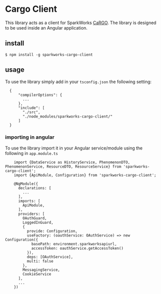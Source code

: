 # Cargo Client

This library acts as a client for SparkWorks [CaRGO](https://api.sparkworks.net).
The library is designed to be used inside an Angular application.

## install

    $ npm install -g sparkworks-cargo-client
    
## usage
To use the library simply add in your `tsconfig.json` the following setting:

      {
          "compilerOptions": {
            ...
          },
          "include": [
            "./src",
            "./node_modules/sparkworks-cargo-client/"
          ]
      }

 
### importing in angular

To use the library import it in your Angular service/module using the following in `app.module.ts`

        import {DataService as HistoryService, PhenomenonDTO, PhenomenonService, ResourceDTO, ResourceService} from 'sparkworks-cargo-client';
        import {ApiModule, Configuration} from 'sparkworks-cargo-client';
        
        @NgModule({
          declarations: [
            ...
          ],
          imports: [
            ApiModule,
          ],
          providers: [
            OAuthGuard,
            LoggedInGuard,
            {
              provide: Configuration,
              useFactory: (oauthService: OAuthService) => new Configuration({
                basePath: environment.sparkworksapiurl,
                accessToken: oauthService.getAccessToken()
              }),
              deps: [OAuthService],
              multi: false 
            },
            MessagingService,
            CookieService
          ],
          ...
        })
 